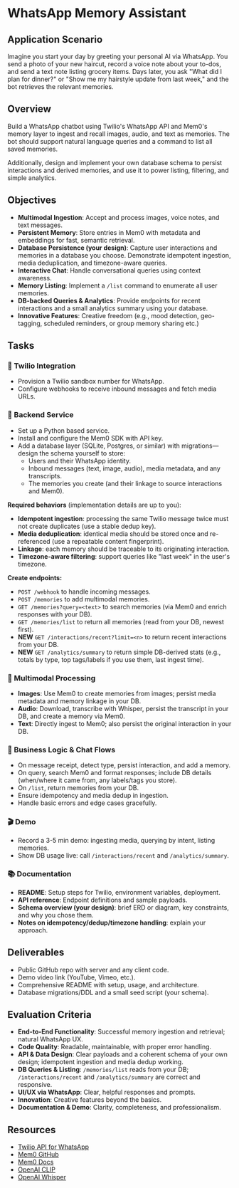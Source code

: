 # WhatsApp Memory Assistant

## Application Scenario
Imagine you start your day by greeting your personal AI via WhatsApp. You send a photo of your new haircut, record a voice note about your to-dos, and send a text note listing grocery items. Days later, you ask "What did I plan for dinner?" or "Show me my hairstyle update from last week," and the bot retrieves the relevant memories.

## Overview
Build a WhatsApp chatbot using Twilio's WhatsApp API and Mem0's memory layer to ingest and recall images, audio, and text as memories. The bot should support natural language queries and a command to list all saved memories.

Additionally, design and implement your own database schema to persist interactions and derived memories, and use it to power listing, filtering, and simple analytics.

## Objectives
- **Multimodal Ingestion**: Accept and process images, voice notes, and text messages.
- **Persistent Memory**: Store entries in Mem0 with metadata and embeddings for fast, semantic retrieval.
- **Database Persistence (your design)**: Capture user interactions and memories in a database you choose. Demonstrate idempotent ingestion, media deduplication, and timezone-aware queries.
- **Interactive Chat**: Handle conversational queries using context awareness.
- **Memory Listing**: Implement a `/list` command to enumerate all user memories.
- **DB-backed Queries & Analytics**: Provide endpoints for recent interactions and a small analytics summary using your database.
- **Innovative Features**: Creative freedom (e.g., mood detection, geo-tagging, scheduled reminders, or group memory sharing etc.)

## Tasks

### 📱 Twilio Integration
- Provision a Twilio sandbox number for WhatsApp.
- Configure webhooks to receive inbound messages and fetch media URLs.

### 🔧 Backend Service
- Set up a Python based service.
- Install and configure the Mem0 SDK with API key.
- Add a database layer (SQLite, Postgres, or similar) with migrations—design the schema yourself to store:
  - Users and their WhatsApp identity.
  - Inbound messages (text, image, audio), media metadata, and any transcripts.
  - The memories you create (and their linkage to source interactions and Mem0).

**Required behaviors** (implementation details are up to you):
- **Idempotent ingestion**: processing the same Twilio message twice must not create duplicates (use a stable dedup key).
- **Media deduplication**: identical media should be stored once and re-referenced (use a repeatable content fingerprint).
- **Linkage**: each memory should be traceable to its originating interaction.
- **Timezone-aware filtering**: support queries like "last week" in the user's timezone.

**Create endpoints:**
- `POST /webhook` to handle incoming messages.
- `POST /memories` to add multimodal memories.
- `GET /memories?query=<text>` to search memories (via Mem0 and enrich responses with your DB).
- `GET /memories/list` to return all memories (read from your DB, newest first).
- **NEW** `GET /interactions/recent?limit=<n>` to return recent interactions from your DB.
- **NEW** `GET /analytics/summary` to return simple DB-derived stats (e.g., totals by type, top tags/labels if you use them, last ingest time).

### 🎯 Multimodal Processing
- **Images**: Use Mem0 to create memories from images; persist media metadata and memory linkage in your DB.
- **Audio**: Download, transcribe with Whisper, persist the transcript in your DB, and create a memory via Mem0.
- **Text**: Directly ingest to Mem0; also persist the original interaction in your DB.

### 💼 Business Logic & Chat Flows
- On message receipt, detect type, persist interaction, and add a memory.
- On query, search Mem0 and format responses; include DB details (when/where it came from, any labels/tags you store).
- On `/list`, return memories from your DB.
- Ensure idempotency and media dedup in ingestion.
- Handle basic errors and edge cases gracefully.

### 🎬 Demo
- Record a 3-5 min demo: ingesting media, querying by intent, listing memories.
- Show DB usage live: call `/interactions/recent` and `/analytics/summary`.

### 📚 Documentation
- **README**: Setup steps for Twilio, environment variables, deployment.
- **API reference**: Endpoint definitions and sample payloads.
- **Schema overview (your design)**: brief ERD or diagram, key constraints, and why you chose them.
- **Notes on idempotency/dedup/timezone handling**: explain your approach.

## Deliverables
- Public GitHub repo with server and any client code.
- Demo video link (YouTube, Vimeo, etc.).
- Comprehensive README with setup, usage, and architecture.
- Database migrations/DDL and a small seed script (your schema).

## Evaluation Criteria
- **End-to-End Functionality**: Successful memory ingestion and retrieval; natural WhatsApp UX.
- **Code Quality**: Readable, maintainable, with proper error handling.
- **API & Data Design**: Clear payloads and a coherent schema of your own design; idempotent ingestion and media dedup working.
- **DB Queries & Listing**: `/memories/list` reads from your DB; `/interactions/recent` and `/analytics/summary` are correct and responsive.
- **UI/UX via WhatsApp**: Clear, helpful responses and prompts.
- **Innovation**: Creative features beyond the basics.
- **Documentation & Demo**: Clarity, completeness, and professionalism.

## Resources
- [Twilio API for WhatsApp](https://www.twilio.com/docs/whatsapp/api)
- [Mem0 GitHub](https://github.com/mem0ai/mem0)
- [Mem0 Docs](https://docs.mem0.ai)
- [OpenAI CLIP](https://github.com/openai/CLIP)
- [OpenAI Whisper](https://github.com/openai/whisper)



